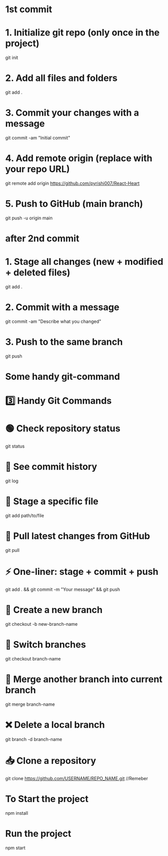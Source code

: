 # 1st commit
# 1. Initialize git repo (only once in the project)
git init  

# 2. Add all files and folders
git add .  

# 3. Commit your changes with a message
git commit -am "Initial commit"  

# 4. Add remote origin (replace with your repo URL)
git remote add origin https://github.com/pyrishi007/React-Heart

# 5. Push to GitHub (main branch)
git push -u origin main  

# after 2nd commit 
# 1. Stage all changes (new + modified + deleted files)
git add .

# 2. Commit with a message
git commit -am "Describe what you changed"

# 3. Push to the same branch
git push


# Some handy git-command
# 3️⃣ Handy Git Commands
# 🟢 Check repository status
git status

# 📜 See commit history
git log

# 📂 Stage a specific file
git add path/to/file

# 🔄 Pull latest changes from GitHub
git pull

# ⚡ One-liner: stage + commit + push
git add . && git commit -m "Your message" && git push

# 🌿 Create a new branch
git checkout -b new-branch-name

# 🔀 Switch branches
git checkout branch-name

# 🔗 Merge another branch into current branch
git merge branch-name

# ❌ Delete a local branch
git branch -d branch-name

# 📥 Clone a repository
git clone https://github.com/USERNAME/REPO_NAME.git //Remeber


# To Start the project 
npm install

# Run the project 
npm start 